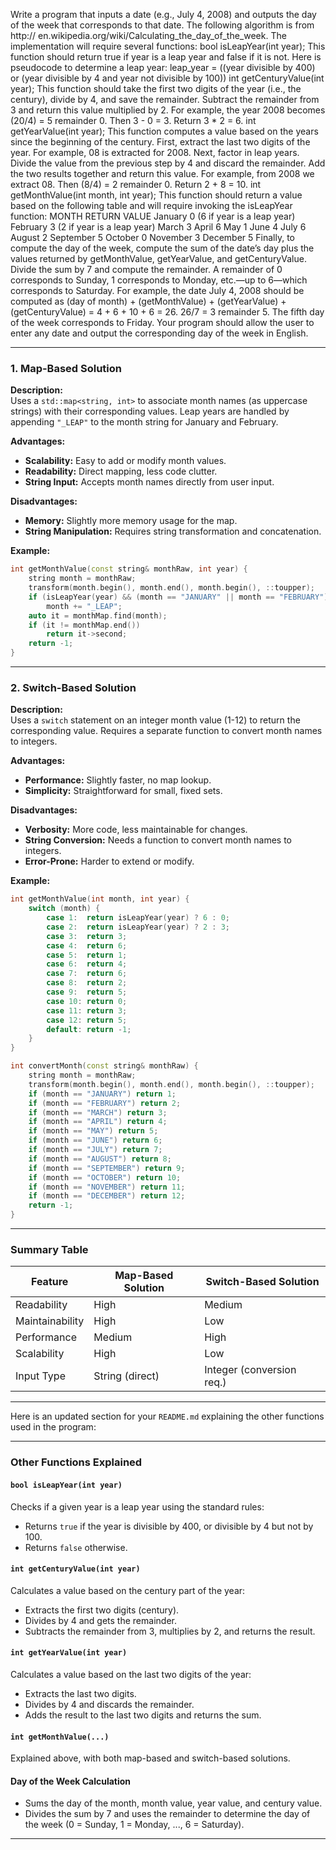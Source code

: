 Write a program that inputs a date (e.g., July 4, 2008) and outputs the day of
the week that corresponds to that date. The following algorithm is from http://
en.wikipedia.org/wiki/Calculating_the_day_of_the_week. The implementation
will require several functions:
bool isLeapYear(int year);
This function should return true if year is a leap year and false if it is not. Here
is pseudocode to determine a leap year:
leap_year = ((year divisible by 400) or (year divisible by 4 and year not divisible
by 100))
int getCenturyValue(int year);
This function should take the first two digits of the year (i.e., the century), divide
by 4, and save the remainder. Subtract the remainder from 3 and return this
value multiplied by 2. For example, the year 2008 becomes (20/4) = 5 remainder 0. 
Then 3 - 0 = 3. Return 3 * 2 = 6.
int getYearValue(int year);
This function computes a value based on the years since the beginning of the
century. First, extract the last two digits of the year. For example, 08 is extracted
for 2008. Next, factor in leap years. Divide the value from the previous step by 4
and discard the remainder. Add the two results together and return this value. For
example, from 2008 we extract 08. Then (8/4) = 2 remainder 0. Return 2 + 8 = 10.
int getMonthValue(int month, int year);
This function should return a value based on the following table and will require
invoking the isLeapYear function:
MONTH RETURN VALUE
January 0 (6 if year is a leap year)
February 3 (2 if year is a leap year)
March 3
April 6
May 1
June 4
July 6
August 2
September 5
October 0
November 3
December 5
Finally, to compute the day of the week, compute the sum of the date’s day plus
the values returned by getMonthValue, getYearValue, and getCenturyValue.
Divide the sum by 7 and compute the remainder. A remainder of 0 corresponds to
Sunday, 1 corresponds to Monday, etc.—up to 6—which corresponds to Saturday.
For example, the date July 4, 2008 should be computed as (day of month) +
(getMonthValue) + (getYearValue) + (getCenturyValue) = 4 + 6 + 10 + 6 = 26.
26/7 = 3 remainder 5. The fifth day of the week corresponds to Friday.
Your program should allow the user to enter any date and output the corresponding
day of the week in English.

---

### 1. Map-Based Solution


**Description:**  
Uses a `std::map<string, int>` to associate month names (as uppercase strings) 
with their corresponding values. Leap years are handled by appending `"_LEAP"` 
to the month string for January and February.

**Advantages:**
- **Scalability:** Easy to add or modify month values.
- **Readability:** Direct mapping, less code clutter.
- **String Input:** Accepts month names directly from user input.

**Disadvantages:**
- **Memory:** Slightly more memory usage for the map.
- **String Manipulation:** Requires string transformation and concatenation.

**Example:**
```cpp
int getMonthValue(const string& monthRaw, int year) {
    string month = monthRaw;
    transform(month.begin(), month.end(), month.begin(), ::toupper);
    if (isLeapYear(year) && (month == "JANUARY" || month == "FEBRUARY"))
        month += "_LEAP";
    auto it = monthMap.find(month);
    if (it != monthMap.end())
        return it->second;
    return -1;
}
```

---

### 2. Switch-Based Solution

**Description:**  
Uses a `switch` statement on an integer month value (1-12) to return the corresponding value. Requires a separate function to convert month names to integers.

**Advantages:**
- **Performance:** Slightly faster, no map lookup.
- **Simplicity:** Straightforward for small, fixed sets.

**Disadvantages:**
- **Verbosity:** More code, less maintainable for changes.
- **String Conversion:** Needs a function to convert month names to integers.
- **Error-Prone:** Harder to extend or modify.

**Example:**
```cpp
int getMonthValue(int month, int year) {
    switch (month) {
        case 1:  return isLeapYear(year) ? 6 : 0;
        case 2:  return isLeapYear(year) ? 2 : 3;
        case 3:  return 3;
        case 4:  return 6;
        case 5:  return 1;
        case 6:  return 4;
        case 7:  return 6;
        case 8:  return 2;
        case 9:  return 5;
        case 10: return 0;
        case 11: return 3;
        case 12: return 5;
        default: return -1;
    }
}

int convertMonth(const string& monthRaw) {
    string month = monthRaw;
    transform(month.begin(), month.end(), month.begin(), ::toupper);
    if (month == "JANUARY") return 1;
    if (month == "FEBRUARY") return 2;
    if (month == "MARCH") return 3;
    if (month == "APRIL") return 4;
    if (month == "MAY") return 5;
    if (month == "JUNE") return 6;
    if (month == "JULY") return 7;
    if (month == "AUGUST") return 8;
    if (month == "SEPTEMBER") return 9;
    if (month == "OCTOBER") return 10;
    if (month == "NOVEMBER") return 11;
    if (month == "DECEMBER") return 12;
    return -1;
}
```

---

### **Summary Table**

| Feature         | Map-Based Solution         | Switch-Based Solution      |
|-----------------|---------------------------|---------------------------|
| Readability     | High                      | Medium                    |
| Maintainability | High                      | Low                       |
| Performance     | Medium                    | High                      |
| Scalability     | High                      | Low                       |
| Input Type      | String (direct)           | Integer (conversion req.) |

--- 

Here is an updated section for your `README.md` explaining the other functions used in the program:

---

### Other Functions Explained

#### `bool isLeapYear(int year)`
Checks if a given year is a leap year using the standard rules:
- Returns `true` if the year is divisible by 400, or divisible by 4 but not by 100.
- Returns `false` otherwise.

#### `int getCenturyValue(int year)`
Calculates a value based on the century part of the year:
- Extracts the first two digits (century).
- Divides by 4 and gets the remainder.
- Subtracts the remainder from 3, multiplies by 2, and returns the result.

#### `int getYearValue(int year)`
Calculates a value based on the last two digits of the year:
- Extracts the last two digits.
- Divides by 4 and discards the remainder.
- Adds the result to the last two digits and returns the sum.

#### `int getMonthValue(...)`
Explained above, with both map-based and switch-based solutions.

#### Day of the Week Calculation
- Sums the day of the month, month value, year value, and century value.
- Divides the sum by 7 and uses the remainder to determine the day of the week (0 = Sunday, 1 = Monday, ..., 6 = Saturday).

---